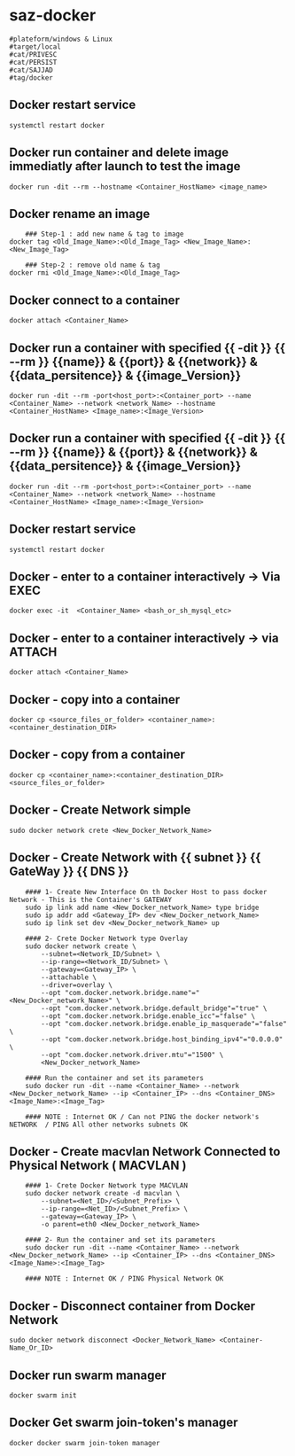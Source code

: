 # saz-docker
```
#plateform/windows & Linux
#target/local
#cat/PRIVESC
#cat/PERSIST
#cat/SAJJAD
#tag/docker
```

## Docker restart service
```
systemctl restart docker
```


## Docker run container  and delete image immediatly after launch to test the image
```
docker run -dit --rm --hostname <Container_HostName> <image_name>
```


## Docker rename an image 
```
    ### Step-1 : add new name & tag to image
docker tag <Old_Image_Name>:<Old_Image_Tag> <New_Image_Name>:<New_Image_Tag>

    ### Step-2 : remove old name & tag
docker rmi <Old_Image_Name>:<Old_Image_Tag>
```


## Docker connect to a container
```
docker attach <Container_Name>
```


## Docker run a container with specified {{ -dit }} {{ --rm }} {{name}} & {{port}} & {{network}} & {{data_persitence}} & {{image_Version}}
```
docker run -dit --rm -port<host_port>:<Container_port> --name <Container_Name> --network <network_Name> --hostname <Container_HostName> <Image_name>:<Image_Version>
```


## Docker run a container with specified {{ -dit }} {{ --rm }} {{name}} & {{port}} & {{network}} & {{data_persitence}} & {{image_Version}}
```
docker run -dit --rm -port<host_port>:<Container_port> --name <Container_Name> --network <network_Name> --hostname <Container_HostName> <Image_name>:<Image_Version>
```


## Docker restart service
```
systemctl restart docker
```


## Docker - enter to a container  interactively -> Via EXEC  
```
docker exec -it  <Container_Name> <bash_or_sh_mysql_etc>
```


## Docker - enter to a container  interactively -> via ATTACH
```
docker attach <Container_Name>
```


## Docker - copy into a container
```
docker cp <source_files_or_folder> <container_name>:<container_destination_DIR>
```


## Docker - copy from a container
```
docker cp <container_name>:<container_destination_DIR> <source_files_or_folder>
```


## Docker - Create Network simple
```
sudo docker network crete <New_Docker_Network_Name>
```


## Docker - Create Network with {{ subnet }} {{ GateWay }} {{ DNS }}
```
    #### 1- Create New Interface On th Docker Host to pass docker Network - This is the Container's GATEWAY 
    sudo ip link add name <New_Docker_network_Name> type bridge
    sudo ip addr add <Gateway_IP> dev <New_Docker_network_Name>
    sudo ip link set dev <New_Docker_network_Name> up

    #### 2- Crete Docker Network type Overlay
    sudo docker network create \
        --subnet=<Network_ID/Subnet> \
        --ip-range=<Network_ID/Subnet> \
        --gateway=<Gateway_IP> \
        --attachable \
        --driver=overlay \
        --opt "com.docker.network.bridge.name"="<New_Docker_network_Name>" \
        --opt "com.docker.network.bridge.default_bridge"="true" \
        --opt "com.docker.network.bridge.enable_icc"="false" \
        --opt "com.docker.network.bridge.enable_ip_masquerade"="false" \
        --opt "com.docker.network.bridge.host_binding_ipv4"="0.0.0.0" \
        --opt "com.docker.network.driver.mtu"="1500" \
        <New_Docker_network_Name>
    
    #### Run the container and set its parameters
    sudo docker run -dit --name <Container_Name> --network <New_Docker_network_Name> --ip <Container_IP> --dns <Container_DNS> <Image_Name>:<Image_Tag>

    #### NOTE : Internet OK / Can not PING the docker network's NETWORK  / PING All other networks subnets OK 
```


## Docker - Create macvlan Network Connected to Physical Network ( MACVLAN )
```
    #### 1- Crete Docker Network type MACVLAN
    sudo docker network create -d macvlan \
        --subnet=<Net_ID>/<Subnet_Prefix> \
        --ip-range=<Net_ID>/<Subnet_Prefix> \
        --gateway=<Gateway_IP> \
        -o parent=eth0 <New_Docker_network_Name>
    
    #### 2- Run the container and set its parameters
    sudo docker run -dit --name <Container_Name> --network <New_Docker_network_Name> --ip <Container_IP> --dns <Container_DNS> <Image_Name>:<Image_Tag>

    #### NOTE : Internet OK / PING Physical Network OK 
```


## Docker - Disconnect container from Docker Network 
```
sudo docker network disconnect <Docker_Network_Name> <Container-Name_Or_ID>
```


## Docker run swarm manager
```
docker swarm init
```


## Docker Get swarm join-token's manager
```
docker docker swarm join-token manager
```

